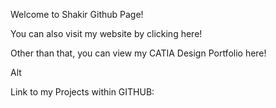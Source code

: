 Welcome to Shakir Github Page!

You can also visit my website by clicking here!

Other than that, you can view my CATIA Design Portfolio here!

Alt

Link to my Projects within GITHUB:
